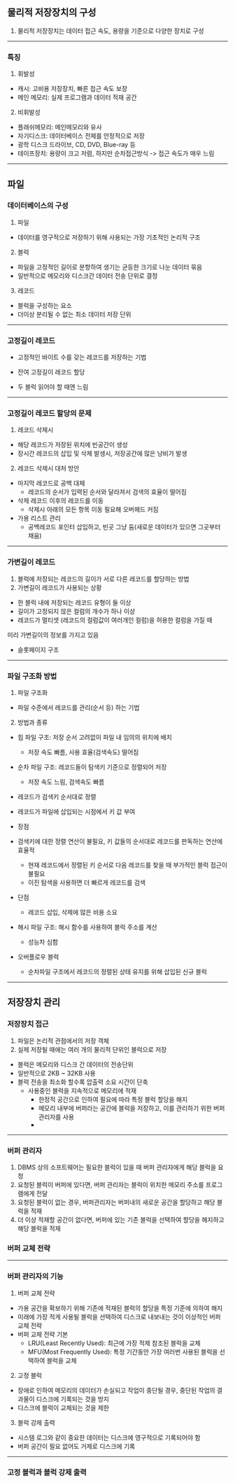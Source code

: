 
## 물리적 저장장치의 구성

1. 물리적 저장장치는 데이터 접근 속도, 용량을 기준으로 다양한 장치로 구성

---

### 특징

1. 휘발성

- 캐시: 고비용 저장장치, 빠른 접근 속도 보장
- 메인 메모리: 실제 프로그램과 데이터 적재 공간

2. 비휘발성

- 플래쉬메모리: 메인메모리와 유사
- 자기디스크: 데이터베이스 전체를 안정적으로 저장
- 광학 디스크 드라이브, CD, DVD, Blue-ray 등
- 테이프장치: 용량이 크고 저렴, 하지만 순차접근방식 -> 접근 속도가 매우 느림
---

## 파일

### 데이터베이스의 구성

1. 파일

- 데이터를 영구적으로 저장하기 위해 사용되는 가장 기초적인 논리적 구조

2. 블럭

- 파일을 고정적인 길이로 분향하여 생기는 균등한 크기로 나눈 데이터 묶음
- 일반적으로 메모리와 디스크간 데이터 전송 단위로 결정

3. 레코드 

- 블럭을 구성하는 요소
- 더이상 분리될 수 없는 최소 데이터 저장 단위

---

### 고정길이 레코드

- 고정적인 바이트 수를 갖는 레코드를 저장하는 기법

- 잔여 고정길이 레코드 할당

- 두 블럭 읽어야 할 때엔 느림

---

### 고정길이 레코드 할당의 문제


1. 레코드 삭제시

- 해당 레코드가 저장된 위치에 빈공간이 생성
- 장시간 레코드의 삽입 및 삭제 발생시, 저장공간에 많은 낭비가 발생

2. 레코드 삭제시 대처 방안

- 마지막 레코드로 공백 대체
	- 레코드의 순서가 입력된 순서와 달라져서 검색의 효율이 떨어짐
- 삭제 레코드 이후의 레코드를 이동
	- 삭제시 아래의 모든 항목 이동 필요해 오버헤드 커짐
- 가용 리스트 관리
	- 공백레코드 포인터 삽입하고, 빈곳 그냥 둠(새로운 데이터가 있으면 그곳부터 채움)

---

### 가변길이 레코드

1. 블럭에 저장되는 레코드의 길이가 서로 다른 레코드를 할당하는 방법
2. 가변길이 레코드가 사용되는 상황

- 한 블럭 내에 저장되는 레코드 유형이 둘 이상
- 길이가 고정되지 않은 컬럼의 개수가 하나 이상
- 레코드가 멀티셋 (레코드의 컬럼값이 여러개인 컬럼)을 허용한 컬럼을 가질 때

미리 가변길이의 정보를 가지고 있음

- 슬롯페이지 구조

---

### 파일 구조화 방법

1. 파일 구조화

- 파일 수준에서 레코드를 관리(순서 등) 하는 기법

2. 방법과 종류

- 힙 파일 구조: 저장 순서 고려없이 파일 내 임의의 위치에 배치
	- 저장 속도 빠름, 사용 효율(검색속도) 떨어짐
- 순차 파일 구조: 레코드들이 탐색키 기준으로 정렬되어 저장
	- 저장 속도 느림, 검색속도 빠름


- 레코드가 검색키 순서대로 정렬
- 레코드가 파일에 삽입되는 시점에서 키 값 부여

- 장점
- 검색키에 대한 정렬 연산이 불필요, 키 값들의 순서대로 레코드를 판독하는 연산에 효율적
	- 현재 레코드에서 정렬된 키 순서로 다음 레코드를 찾을 때 부가적인 블럭 접근이 불필요
	- 이진 탐색을 사용하면 더 빠르게 레코드를 검색
- 단점
	- 레코드 삽입, 삭제에 많은 비용 소요

-  해시 파일 구조: 해시 함수를 사용하여 블럭 주소를 계산 
	- 성능차 심함
- 오버플로우 블럭
	- 순차파일 구조에서 레코드의 정렬된 상태 유지를 위해 삽입된 신규 블럭

---

## 저장장치 관리

### 저장장치 접근

1. 파일은 논리적 관점에서의 저장 객체
2. 실제 저장될 때에는 여러 개의 물리적 단위인 블럭으로 저장

- 블럭은 메모리와 디스크 간 데이터의 전송단위
- 일반적으로 2KB ~ 32KB 사용
- 블럭 전송을 최소화 할수록 압출력 소요 시간이 단축
	- 사용중인 블럭을 지속적으로 메모리에 적재
		- 한정적 공간으로 인하여 필요에 따라 특정 블럭 할당을 해지
		- 메모리 내부에 버퍼라는 공간에 블럭을 저장하고, 이를 관리하기 위한 버퍼 관리자를 사용
		- 


---

### 버퍼 관리자

1. DBMS 상의 소프트웨어는 필요한 블럭이 있을 때 버퍼 관리자에게 해당 블럭을 요청
2. 요청된 블럭이 버퍼에 있다면, 버퍼 관리자는 블럭이 위치한 메모리 주소를 프로그램에게 전달
3. 요청된 블럭이 없는 경우, 버퍼관리자는 버퍼내의 새로운 공간을 할당하고 해당 블럭을 적재
4. 더 이상 적재할 공간이 없다면, 버퍼에 있는 기존 블럭을 선택하여 할당을 해지하고 해당 블럭을 적재

### 버퍼 교체 전략

---

### 버퍼 관리자의 기능

1. 버퍼 교체 전략

- 가용 공간을 확보하기 위해 기존에 적재된 블럭의 할당을 특정 기준에 의하여 해지
- 미래에 가장 적게 사용될 블럭을 선택하여 디스크로 내보내는 것이 이상적인 버퍼 교체 전략
- 버퍼 교체 전략 기본
	- LRU(Least Recently Used): 최근에 가장 적제 참조된 블럭을 교체
	- MFU(Most Frequently Used): 특정 기간동안 가장 여러번 사용된 블럭을 선택하여 블럭을 교체

2. 고정 블럭

- 장애로 인하여 메모리의 데이터가 손실되고 작업이 중단될 경우, 중단된 작업의 결과물이 디스크에 기록되는 것을 방지
- 디스크에 블럭이 교체되는 것을 제한

3. 블럭 강제 출력

- 시스템 로그와 같이 중요한 데이터는 디스크에 영구적으로 기록되어야 함
- 버퍼 공간이 필요 없어도 거제로 디스크에 기록

---

### 고정 블럭과 블럭 강제 출력